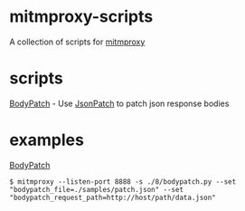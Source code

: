 # mitmproxy-scripts #
A collection of scripts for [mitmproxy](https://mitmproxy.org)

# scripts #
[BodyPatch](8/bodypatch.py) - Use [JsonPatch](https://github.com/stefankoegl/python-json-patch) to patch json response bodies

# examples #

[BodyPatch](samples/patch.json)

	$ mitmproxy --listen-port 8888 -s ./8/bodypatch.py --set "bodypatch_file=./samples/patch.json" --set "bodypatch_request_path=http://host/path/data.json"

